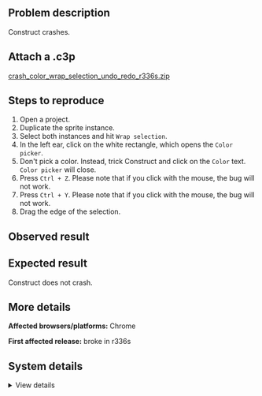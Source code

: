 ## Problem description

Construct crashes.

## Attach a .c3p

[crash_color_wrap_selection_undo_redo_r336s.zip](https://github.com/WilsonPercival/WilsonPercival/files/11178838/crash_color_wrap_selection_undo_redo_r336s.zip)

## Steps to reproduce

1. Open a project.
2. Duplicate the sprite instance.
3. Select both instances and hit `Wrap selection`.
4. In the left ear, click on the white rectangle, which opens the `Color picker`.
5. Don't pick a color. Instead, trick Construct and click on the `Color` text. `Color picker` will close.
6. Press `Ctrl + Z`. Please note that if you click with the mouse, the bug will not work.
7. Press `Ctrl + Y`. Please note that if you click with the mouse, the bug will not work.
8. Drag the edge of the selection.

## Observed result



## Expected result

Construct does not crash.

## More details



**Affected browsers/platforms:** Chrome

**First affected release:** broke in r336s

## System details

<details><summary>View details</summary>

Error report information
Type: unhandled exception
File: https://editor.construct.net/r336/components/editors/layoutView/layoutView.js, line 252, col 506
Message: Uncaught TypeError: Cannot read properties of null (reading 'width')
Stack: TypeError: Cannot read properties of null (reading 'width') at ccb.X7 (https://editor.construct.net/r336/components/editors/layoutView/layoutView.js:252:506) at ccb.m7 (https://editor.construct.net/r336/components/editors/layoutView/layoutView.js:251:248) at ccb.Tf (https://editor.construct.net/r336/components/editors/layoutView/layoutView.js:250:267) at Array.sf (https://editor.construct.net/r336/components/editors/layoutView/layoutView.js:246:368) at window.Pl.dispatchEvent (https://editor.construct.net/r336/main.js:1233:399) at window.Pl.Tf (https://editor.construct.net/r336/components/editors/layoutView/layoutView.js:109:253) at HTMLDocument.sf (https://editor.construct.net/r336/components/editors/layoutView/layoutView.js:92:435)
Construct version: r336
URL: https://editor.construct.net/
Date: Thu Apr 06 2023 22:39:57 GMT+0300 (Восточная Европа, летнее время)
Uptime: 61.7 s

Platform information
Product: Construct 3 r336 (stable)
Browser: Chrome 109.0.5414.120
Browser engine: Chromium
Context: browser
Operating system: Windows NT 0.1.0
Device type: desktop
Device pixel ratio: 1
Logical CPU cores: 2
Approx. device memory: 4 GB
User agent: Mozilla/5.0 (Windows NT 10.0; Win64; x64) AppleWebKit/537.36 (KHTML, like Gecko) Chrome/109.0.0.0 Safari/537.36
Language setting: en-US

WebGL information
Version string: WebGL 2.0 (OpenGL ES 3.0 Chromium)
Numeric version: 2
Supports NPOT textures: yes
Supports GPU profiling: no
Supports highp precision: yes
Vendor: Google Inc. (Google)
Renderer: ANGLE (Google, Vulkan 1.3.0 (SwiftShader Device (Subzero) (0x0000C0DE)), SwiftShader driver)
Major performance caveat: yes
Maximum texture size: 8192
Point size range: 1 to 1023
Extensions: EXT_color_buffer_float, EXT_color_buffer_half_float, EXT_float_blend, EXT_texture_compression_bptc, EXT_texture_compression_rgtc, EXT_texture_filter_anisotropic, OES_draw_buffers_indexed, OES_texture_float_linear, WEBGL_compressed_texture_astc, WEBGL_compressed_texture_etc, WEBGL_compressed_texture_etc1, WEBGL_compressed_texture_s3tc, WEBGL_compressed_texture_s3tc_srgb, WEBGL_debug_renderer_info, WEBGL_lose_context, WEBGL_multi_draw, OVR_multiview2

</details>
